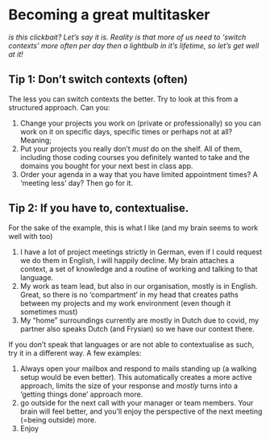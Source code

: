 # Becoming a great multitasker

_is this clickbait? Let’s say it is. Reality is that more of us need to ‘switch contexts’ more often per day then a lightbulb in it’s lifetime, so let’s get well at it!_

## Tip 1: Don’t switch contexts (often)
The less you can switch contexts the better. Try to look at this from a structured approach. Can you:

1. Change your projects you work on (private or professionally) so you can work on it on specific days, specific times or perhaps not at all? Meaning;
2. Put your projects you really don’t _must_ do on the shelf. All of them, including those coding courses you definitely wanted to take and the domains you bought for your next best in class app.
3. Order your agenda in a way that you have limited appointment times? A ‘meeting less’ day? Then go for it.

## Tip 2: If you have to, contextualise.
For the sake of the example, this is what I like (and my brain seems to work well with too)
1. I have a lot of project meetings strictly in German, even if I could request we do them in English, I will happily decline. My brain attaches a context, a set of knowledge and a routine of working and talking to that language.
2. My work as team lead, but also in our organisation, mostly is in English. Great, so there is no ‘compartment’ in my head that creates paths between my projects and my work environment (even though it sometimes must)
3. My “home” surroundings currently are mostly in Dutch due to covid, my partner also speaks Dutch (and Frysian) so we have our context there.

If you don’t speak that languages or are not able to contextualise as such, try it in a different way. A few examples:

1. Always open your mailbox and respond to mails standing up (a walking setup would be even better). This automatically creates a more active approach, limits the size of your response and _mostly_ turns into a ‘getting things done’ approach more.
2. go outside for the next call with your manager or team members. Your brain will feel better, and you’ll enjoy the perspective of the next meeting (=being outside) more.
3. Enjoy 
